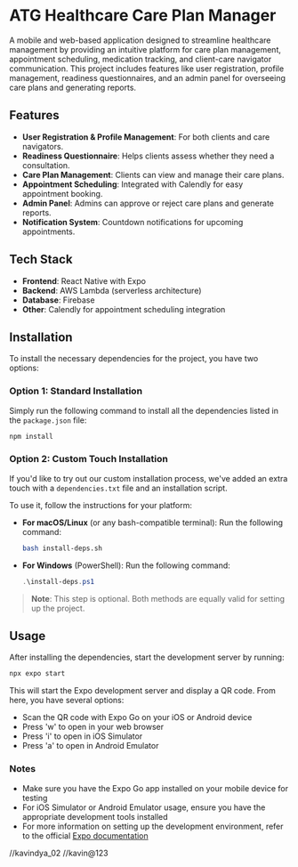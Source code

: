 # ATG Healthcare Care Plan Manager

A mobile and web-based application designed to streamline healthcare management by providing an intuitive platform for care plan management, appointment scheduling, medication tracking, and client-care navigator communication. This project includes features like user registration, profile management, readiness questionnaires, and an admin panel for overseeing care plans and generating reports.

## Features
- **User Registration & Profile Management**: For both clients and care navigators.
- **Readiness Questionnaire**: Helps clients assess whether they need a consultation.
- **Care Plan Management**: Clients can view and manage their care plans.
- **Appointment Scheduling**: Integrated with Calendly for easy appointment booking.
- **Admin Panel**: Admins can approve or reject care plans and generate reports.
- **Notification System**: Countdown notifications for upcoming appointments.

## Tech Stack
- **Frontend**: React Native with Expo
- **Backend**: AWS Lambda (serverless architecture)
- **Database**: Firebase
- **Other**: Calendly for appointment scheduling integration

## Installation

To install the necessary dependencies for the project, you have two options:

### Option 1: Standard Installation
Simply run the following command to install all the dependencies listed in the `package.json` file:

```bash
npm install
```

### Option 2: Custom Touch Installation
If you'd like to try out our custom installation process, we've added an extra touch with a `dependencies.txt` file and an installation script.

To use it, follow the instructions for your platform:

- **For macOS/Linux** (or any bash-compatible terminal):
  Run the following command:
  ```bash
  bash install-deps.sh
  ```

- **For Windows** (PowerShell):
  Run the following command:
  ```powershell
  .\install-deps.ps1
  ```

> **Note**: This step is optional. Both methods are equally valid for setting up the project.

## Usage

After installing the dependencies, start the development server by running:

```bash
npx expo start
```

This will start the Expo development server and display a QR code. From here, you have several options:

- Scan the QR code with Expo Go on your iOS or Android device
- Press 'w' to open in your web browser
- Press 'i' to open in iOS Simulator
- Press 'a' to open in Android Emulator

### Notes
- Make sure you have the Expo Go app installed on your mobile device for testing
- For iOS Simulator or Android Emulator usage, ensure you have the appropriate development tools installed
- For more information on setting up the development environment, refer to the official [Expo documentation](https://docs.expo.dev/get-started/installation/)


//kavindya_02
//kavin@123
